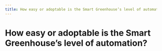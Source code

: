 ```yaml
---
title: How easy or adoptable is the Smart Greenhouse’s level of automation?
---
```


# How easy or adoptable is the Smart Greenhouse’s level of automation?
